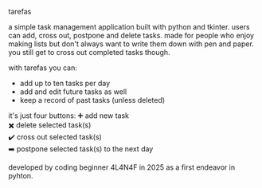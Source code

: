 tarefas

a simple task management application built with python and tkinter. users can add, cross out, postpone and delete tasks.
made for people who enjoy making lists but don't always want to write them down with pen and paper. you still get to cross out completed tasks though.

with tarefas you can:  
* add up to ten tasks per day
* add and edit future tasks as well
* keep a record of past tasks (unless deleted)

it's just four buttons:
➕ add new task  
✖️ delete selected task(s)  
✔️ cross out selected task(s)  
➡️ postpone selected task(s) to the next day

developed by coding beginner 4L4N4F in 2025 as a first endeavor in pyhton.
